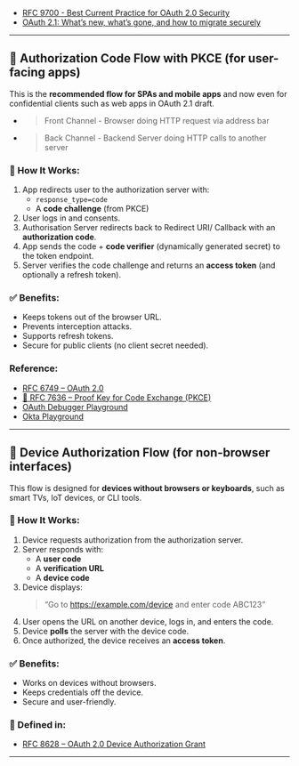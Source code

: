 - [RFC 9700 - Best Current Practice for OAuth 2.0 Security](https://www.rfc-editor.org/rfc/rfc9700)
- [OAuth 2.1: What’s new, what’s gone, and how to migrate securely](https://workos.com/blog/oauth-2-1-whats-new)

---

## 👤 Authorization Code Flow with PKCE (for user-facing apps)

This is the **recommended flow for SPAs and mobile apps** and now even for confidential clients such as web apps in OAuth 2.1 draft.
- > Front Channel - Browser doing HTTP request via address bar
- > Back Channel - Backend Server doing HTTP calls to another server

### 🔄 How It Works:
1. App redirects user to the authorization server with:
   - `response_type=code`
   - A **code challenge** (from PKCE)
2. User logs in and consents.
3. Authorisation Server redirects back to Redirect URI/ Callback with an **authorization code**.
4. App sends the code + **code verifier** (dynamically generated secret) to the token endpoint.
5. Server verifies the code challenge and returns an **access token** (and optionally a refresh token).

### ✅ Benefits:
- Keeps tokens out of the browser URL.
- Prevents interception attacks.
- Supports refresh tokens.
- Secure for public clients (no client secret needed).

### Reference:
- [RFC 6749 – OAuth 2.0](https://www.rfc-editor.org/rfc/rfc6749)
- [📄 RFC 7636 – Proof Key for Code Exchange (PKCE)](https://www.rfc-editor.org/rfc/rfc7636)
- [OAuth Debugger Playground](https://oauthdebugger.com/)
- [Okta Playground](https://www.oauth.com/playground/)


---

## 🔌 Device Authorization Flow (for non-browser interfaces)

This flow is designed for **devices without browsers or keyboards**, such as smart TVs, IoT devices, or CLI tools.

### 🔄 How It Works:
1. Device requests authorization from the authorization server.
2. Server responds with:
   - A **user code**
   - A **verification URL**
   - A **device code**
3. Device displays:
   > “Go to https://example.com/device and enter code ABC123”
4. User opens the URL on another device, logs in, and enters the code.
5. Device **polls** the server with the device code.
6. Once authorized, the device receives an **access token**.

### ✅ Benefits:
- Works on devices without browsers.
- Keeps credentials off the device.
- Secure and user-friendly.

### 📄 Defined in:
- [RFC 8628 – OAuth 2.0 Device Authorization Grant](https://www.rfc-editor.org/rfc/rfc8628)

---


